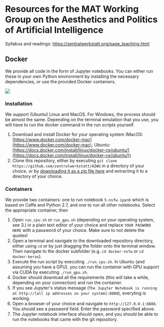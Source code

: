 # Resources for the MAT Working Group on the Aesthetics and Politics of Artificial Intelligence

Syllabus and readings: https://zentralwerkstatt.org/page_teaching.html

## Docker 

We provide all code in the form of Jupyter notebooks. You can either run these in your own Python environment by installing the necessary dependencies, or use the provided Docker containers.

[![](https://imgs.xkcd.com/comics/containers.png)](https://xkcd.com/1988/)

### Installation

We support (Ubuntu) Linux and MacOS. For Windows, the process should be almost the same. Depending on the terminal emulation that you use, you will have to run the docker command in the run scripts yourself.

1. Download and install Docker for your operating system (MacOS: [https://www.docker.com/docker-mac](https://www.docker.com/docker-mac), Ubuntu: [https://docs.docker.com/install/linux/docker-ce/ubuntu/](https://docs.docker.com/install/linux/docker-ce/ubuntu/))
2. Clone this repository, either by executing `git clone https://github.com/zentralwerkstatt/AIWG` in a directory of your choice, or by [downloading it as a zip file here](https://github.com/zentralwerkstatt/AIWG/archive/master.zip) and extracting it to a directory of your choice.

### Containers

We provide two containers: one to run notebook `5-nsfw.ipynb` which is based on Caffe and Python 2.7, and one to run all other notebooks. Select the appropriate container, then

1. Open `run_cpu.sh` or `run_gpu.sh` (depending on your operating system, see 3.) in a plain text editor of your choice and replace `YOUR PASWORD HERE` with a password of your choice. Make sure to not delete the quotes!
2. Open a terminal and navigate to the downloaded repository directory, either using `cd` or by just dragging the folder onto the terminal window. Then navigate to the docker subfolder (e.g. `cd docker-nsfw` or `cd docker-keras`).
3. Execute the run script by executing `./run_cpu.sh`. In Ubuntu (and assuming you have a GPU), you can run the container with GPU support via CUDA by executing `./run_gpu.sh`.
4. Docker should download all the requirements (this will take a while, depending on your connection) and run the container.
5. If you see Jupyter's status message (`The Jupyter Notebook is running at http://[all ip addresses on your system]:8888`), everyting is working.
6. Open a browser of your choice and navigate to `http://127.0.0.1:8888`. You should see a password field. Enter the password specified above.
7. The Jupyter notebook interface should open, and you should be able to run the notebooks that came with the git repository.




